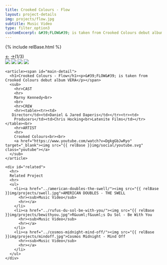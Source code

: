 ```yaml
---
title: Crooked Colours - Flow
layout: project-details
img: projects/flow.jpg
subtitle: Music Video
type: filter_option3
customExcerpt: &#39;FLOW&#39; is taken from Crooked Colours debut album VERA
---
```

{% include relBase.html %}

  <section id="details">
    <div id="carousel">
      <div id="carousel_controls"><span><a href="#" id="carousel_backward">&larr;</a> <a href="#"
            id="carousel_forward">&rarr;</a></span><span id="pagecount">(1/3)</span></div>
      <div id="carousel_img">
        <img src="{{ relBase }}img/gallery/flow6.jpg" id="img1">
        <img src="{{ relBase }}img/gallery/flow1.png" id="img2">
        <img src="{{ relBase }}img/gallery/flow4.png" id="img3">
        <img src="{{ relBase }}img/gallery/flow3.png" id="img4">
      </div>
    </div>


    <article><span id="main-detail">
      <h1>Crooked Colours - Flow</h1><p>&#39;FLOW&#39; is taken from Crooked Colours debut album VERA</p></span>
      <sub>
        <hr>CAST
        <hr>
        Marny Kennedy<br>
        <br>
        <hr>CREW
        <hr><table><tr><td>
       Director</td><td>Daniel & Jared Daperis</td></tr><tr><td>
        Producers</td><td>Chris Hocking<br>Latenite Films</td></tr></table><br>
        <hr>ARTIST
        <hr>
        Crooked Colours<br><br>
        <a href="https://www.youtube.com/watch?v=DgkgGbJwRyo" target="_blank"><img src="{{ relBase }}img/social/youtube.svg" class="youtube"></a>
      </sub>
    </article>

    <div id="related">
      <hr>
      Related Project
      <hr>
      <ul>
        <li><a href="../american-doubles-the-swell/"><img src="{{ relBase }}img/projects/swell.jpg">AMERICAN DOUBLES - THE SWELL
          <hr><sub>Music Video</sub>
          <hr></a>
        </li>
        <li><a href="../rufus-du-sol-be-with-you/"><img src="{{ relBase }}img/projects/bewithyou.jpg">R&uuml;f&uuml;s Du Sol - Be With You
          <hr><sub>Music Video</sub>
          <hr></a>
        </li>
        <li><a href="../cosmos-midnight-mind-off/"><img src="{{ relBase }}img/projects/mindoff.jpg">Cosmos Midnight - Mind Off
          <hr><sub>Music Video</sub>
          <hr></a>
        </li>
      </ul>
    </div>
  </section>



  <div id="gradient"></div>
  